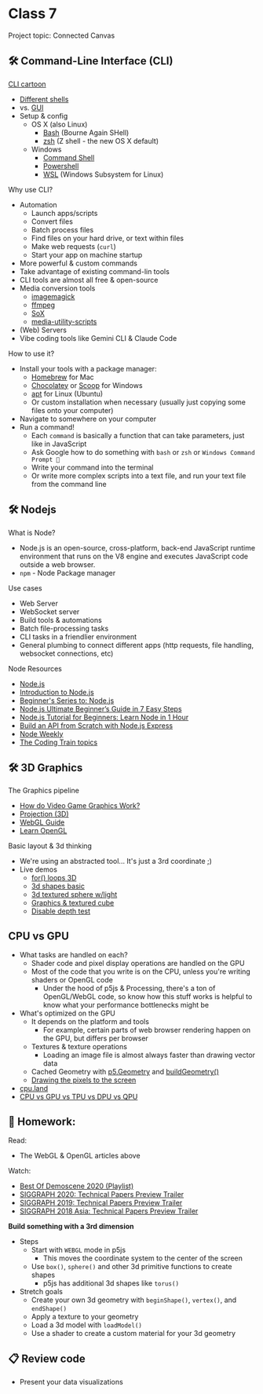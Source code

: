 # Class 7

Project topic: Connected Canvas

## 🛠️ Command-Line Interface (CLI)

[CLI cartoon](../images/command-line.png)

* [Different shells](https://en.wikipedia.org/wiki/Command-line_interface)
* vs. [GUI](https://en.wikipedia.org/wiki/Graphical_user_interface)
* Setup & config
  * OS X (also Linux)
    * [Bash](https://www.gnu.org/software/bash/) (Bourne Again SHell)
    * [zsh](http://zsh.sourceforge.net/) (Z shell - the new OS X default)
  * Windows
    * [Command Shell](https://learn.microsoft.com/en-us/windows-server/administration/windows-commands/windows-commands)
    * [Powershell](https://learn.microsoft.com/en-us/powershell/scripting/overview)
    * [WSL](https://learn.microsoft.com/en-us/windows/wsl/install) (Windows Subsystem for Linux)

Why use CLI?

* Automation
  * Launch apps/scripts
  * Convert files
  * Batch process files
  * Find files on your hard drive, or text within files
  * Make web requests (`curl`)
  * Start your app on machine startup
* More powerful & custom commands
* Take advantage of existing command-lin tools
* CLI tools are almost all free & open-source
* Media conversion tools
  * [imagemagick](https://imagemagick.org/)
  * [ffmpeg](https://ffmpeg.org/)
  * [SoX](http://sox.sourceforge.net/)
  * [media-utility-scripts](https://github.com/cacheflowe/media-utility-scripts)
* (Web) Servers
* Vibe coding tools like Gemini CLI & Claude Code

How to use it?

* Install your tools with a package manager:
  * [Homebrew](https://brew.sh/) for Mac
  * [Chocolatey](https://chocolatey.org/) or [Scoop](https://scoop.sh/) for Windows
  * [apt](https://manpages.ubuntu.com/manpages/trusty/man8/apt.8.html) for Linux (Ubuntu)
  * Or custom installation when necessary (usually just copying some files onto your computer)
* Navigate to somewhere on your computer
* Run a command!
  * Each `command` is basically a function that can take parameters, just like in JavaScript
  * Ask Google how to do something with `bash` or `zsh` or `Windows Command Prompt 🤢`
  * Write your command into the terminal
  * Or write more complex scripts into a text file, and run your text file from the command line

## 🛠️ Nodejs

What is Node?

* Node.js is an open-source, cross-platform, back-end JavaScript runtime environment that runs on the V8 engine and executes JavaScript code outside a web browser.
* `npm` - Node Package manager

Use cases

* Web Server
* WebSocket server
* Build tools & automations
* Batch file-processing tasks
* CLI tasks in a friendlier environment
* General plumbing to connect different apps (http requests, file handling, websocket connections, etc)

Node Resources

* [Node.js](https://nodejs.org/)
* [Introduction to Node.js](https://nodejs.org/en/learn/getting-started/introduction-to-nodejs)
* [Beginner's Series to: Node.js](https://www.youtube.com/playlist?list=PLlrxD0HtieHje-_287YJKhY8tDeSItwtg#begnodejs)
* [Node.js Ultimate Beginner’s Guide in 7 Easy Steps](https://www.youtube.com/watch?v=ENrzD9HAZK4)
* [Node.js Tutorial for Beginners: Learn Node in 1 Hour](https://www.youtube.com/watch?v=TlB_eWDSMt4)
* [Build an API from Scratch with Node.js Express](https://www.youtube.com/watch?v=-MTSQjw5DrM)
* [Node Weekly](https://nodeweekly.com/)
* [The Coding Train topics](https://thecodingtrain.com/tracks/lang/all/topic/node-js)


## 🛠️ 3D Graphics

The Graphics pipeline

* [How do Video Game Graphics Work?](https://www.youtube.com/watch?v=C8YtdC8mxTU)
* [Projection (3D)](https://jsantell.com/3d-projection)
* [WebGL Guide](https://xem.github.io/articles/webgl-guide.html)
* [Learn OpenGL](https://learnopengl.com/)

Basic layout & 3d thinking

* We're using an abstracted tool... It's just a 3rd coordinate ;)
* Live demos
  * [for() loops 3D](https://editor.p5js.org/cacheflowe/sketches/1S7L5IqjO)
  * [3d shapes basic](https://editor.p5js.org/cacheflowe/sketches/6jSCgZm0L)
  * [3d textured sphere w/light](https://editor.p5js.org/cacheflowe/sketches/LJJZUnd9_)
  * [Graphics & textured cube](https://editor.p5js.org/cacheflowe/sketches/T2VXcVI2A)
  * [Disable depth test](https://editor.p5js.org/cacheflowe/sketches/SW763JUky)

## CPU vs GPU

* What tasks are handled on each?
  * Shader code and pixel display operations are handled on the GPU
  * Most of the code that you write is on the CPU, unless you're writing shaders or OpenGL code
    * Under the hood of p5js & Processing, there's a ton of OpenGL/WebGL code, so know how this stuff works is helpful to know what your performance bottlenecks might be
* What's optimized on the GPU
  * It depends on the platform and tools
    * For example, certain parts of web browser rendering happen on the GPU, but differs per browser
  * Textures & texture operations
    * Loading an image file is almost always faster than drawing vector data
  * Cached Geometry with [p5.Geometry](https://p5js.org/reference/p5/p5.Geometry/) and [buildGeometry()](https://p5js.org/reference/p5/buildGeometry/)
  * [Drawing the pixels to the screen](../images/webgl-rendering.png)
* [cpu.land](https://cpu.land/)
* [CPU vs GPU vs TPU vs DPU vs QPU](https://www.youtube.com/watch?v=r5NQecwZs1A)


## 📝 Homework:

Read:

* The WebGL & OpenGL articles above

Watch:

* [Best Of Demoscene 2020 (Playlist)](https://www.youtube.com/watch?v=zWqfX9J9BXI&list=PL9HVvEQXdWVb22aDO98yTbhqE8zy9XaDE)
* [SIGGRAPH 2020: Technical Papers Preview Trailer](https://www.youtube.com/watch?v=jYdMKdRUq_8)
* [SIGGRAPH 2019: Technical Papers Preview Trailer](https://www.youtube.com/watch?v=EhDr3Rs5fTU)
* [SIGGRAPH 2018 Asia: Technical Papers Preview Trailer](https://www.youtube.com/watch?v=wdKpXvF_3AU)

**Build something with a 3rd dimension**

* Steps
  * Start with `WEBGL` mode in p5js
    * This moves the coordinate system to the center of the screen
  * Use `box()`, `sphere()` and other 3d primitive functions to create shapes
    * p5js has additional 3d shapes like `torus()`
* Stretch goals
  * Create your own 3d geometry with `beginShape()`, `vertex()`, and `endShape()`
  * Apply a texture to your geometry
  * Load a 3d model with `loadModel()`
  * Use a shader to create a custom material for your 3d geometry

## 📋 Review code

* Present your data visualizations

